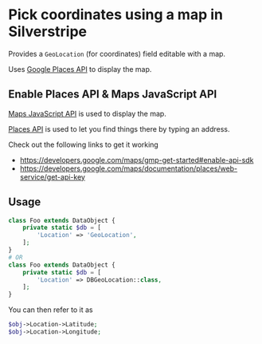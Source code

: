 # Pick coordinates using a map in Silverstripe

Provides a `GeoLocation` (for coordinates) field editable with a map.

Uses [Google Places API](https://developers.google.com/maps/documentation/places/web-service/overview) to display the map.


## Enable Places API & Maps JavaScript API

[Maps JavaScript API](https://developers.google.com/maps/documentation/javascript/overview) is used to display the map.

[Places API](https://developers.google.com/maps/documentation/places/web-service/overview) is used to let you find things there by typing an address.

Check out the following links to get it working
* https://developers.google.com/maps/gmp-get-started#enable-api-sdk
* https://developers.google.com/maps/documentation/places/web-service/get-api-key

## Usage

```php
class Foo extends DataObject {
    private static $db = [
        'Location' => 'GeoLocation',
    ];
}
# OR
class Foo extends DataObject {
    private static $db = [
        'Location' => DBGeoLocation::class,
    ];
}
```
You can then refer to it as
```php
$obj->Location->Latitude;
$obj->Location->Longitude;
```
